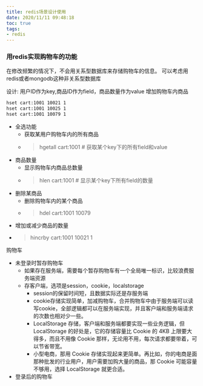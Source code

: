 ```yaml
---
title: redis场景设计使用
date: 2020/11/11 09:48:18
toc: true
tags:
- redis
---
```



### 用redis实现购物车的功能
在修改频繁的情况下，不会用关系型数据库来存储购物车的信息。 可以考虑用redis或者mongodb这种非关系型数据库

设计: 用户ID作为key,商品ID作为field，商品数量作为value
增加购物车内商品
```bash
hset cart:1001 10021 1
hset cart:1001 10025 1
hset cart:1001 10079 1


```

* 全选功能
  * 获取某用户购物车内的所有商品
  * > hgetall cart:1001 # 获取某个key下的所有field和value
* 商品数量
  * 显示购物车内商品总数量
  * > hlen cart:1001 # 显示某个key下所有field的数量
* 删除某商品
  * 删除购物车内的某个商品
  * > hdel cart:1001 10079
* 增加或减少商品的数量
* > hincrby cart:1001 10021 1 


购物车
* 未登录时暂存购物车
  * 如果存在服务端，需要每个暂存购物车有一个全局唯一标识，比较浪费服务端资源
  * 存客户端，选项是session，cookie，localstorage
    * session的保留时间短，且数据实际还是存服务端
    * cookie存储实现简单，加减购物车，合并购物车中由于服务端可以读写cookie，全部逻辑都可以在服务端实现，并且客户端和服务端请求的次数也相对少一些。
    * LocalStorage 存储，客户端和服务端都要实现一些业务逻辑，但 LocalStorage 的好处是，它的存储容量比 Cookie 的 4KB 上限要大得多，而且不用像 Cookie 那样，无论用不用，每次请求都要带着，可以节省带宽。
    * 小型电商，那用 Cookie 存储实现起来更简单。再比如，你的电商是面那种批发的行业用户，用户需要加购大量的商品，那 Cookie 可能容量不够用，选择 LocalStorage 就更合适。
* 登录后的购物车


